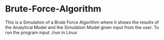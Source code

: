 # Brute-Force-Algorithm
This is a Simulation of a Brute Force Algorithm where it shows the results of the Analytical Model and the Simulation Model given input from the user.
To run the program input ./run in Linux
